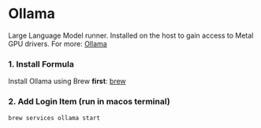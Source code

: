 # Ollama

Large Language Model runner. Installed on the host to gain access to Metal GPU drivers. For more: [Ollama](https://github.com/ollama/ollama)

### 1. Install Formula

Install Ollama using Brew **first**: [brew](/macos/brew/README.md)

### 2. Add Login Item (run in macos terminal)

``` bash
brew services ollama start
```